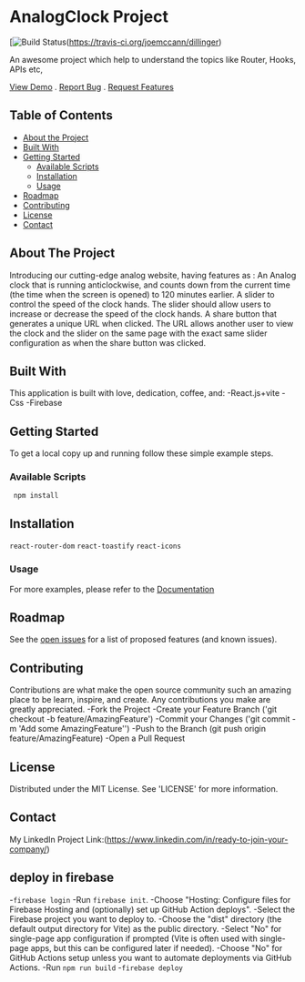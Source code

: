 # AnalogClock Project

[![Build Status]([https://travis-ci.org/joemccann/dillinger.svg?branch=master])(https://travis-ci.org/joemccann/dillinger)

An awesome project which help to understand the topics like Router, Hooks, APIs etc,

[View Demo]((https://clockproject-4eda3.web.app/)) . [Report Bug](https://github.com/Ravipal123) . [Request Features](https://github.com/Ravipal123)

## Table of Contents
- [About the Project](#about-the-project)
- [Built With](#built-with)
- [Getting Started](#getting-started)
  - [Available Scripts](#prerequisites)
  - [Installation](#installation)
  - [Usage](#usage)
- [Roadmap](#roadmap)
- [Contributing](#contributing)
- [License](#license)
- [Contact](#contact)


## About The Project
Introducing our cutting-edge analog website, having features as : 
An Analog clock that is running anticlockwise, and counts down from the current time (the time when the screen is opened) to 120 minutes earlier.
A slider to control the speed of the clock hands. The slider should allow users to increase or decrease the speed of the clock hands.
A share button that generates a unique URL when clicked. The URL allows another user to view the clock and the slider on the same page with the exact same slider configuration as when the share button was clicked.


## Built With
This application is built with love, dedication, coffee, and:
-React.js+vite
-Css
-Firebase

## Getting Started
To get a local copy up and running follow these simple example steps.

### Available Scripts
``` npm install```

## Installation
```react-router-dom```
```react-toastify```
```react-icons```

### Usage
For more examples, please refer to the [Documentation](https://github.com/Ravipal123/Clock_project)

## Roadmap
See the [open issues](https://github.com/Ravipal123/Clock_project) for a list of proposed features (and known issues).

## Contributing
Contributions are what make the open source community such an amazing place to be learn, inspire, and create. Any contributions you make are greatly appreciated.
-Fork the Project
-Create your Feature Branch ('git checkout -b feature/AmazingFeature')
-Commit your Changes ('git commit -m 'Add some AmazingFeature'')
-Push to the Branch (git push origin feature/AmazingFeature)
-Open a Pull Request

## License
Distributed under the MIT License. See 'LICENSE' for more information.

## Contact
My LinkedIn Project Link:(https://www.linkedin.com/in/ready-to-join-your-company/)

## deploy in firebase
-```firebase login```
-Run ```firebase init```.
-Choose "Hosting: Configure files for Firebase Hosting and (optionally) set up GitHub Action deploys".
-Select the Firebase project you want to deploy to.
-Choose the "dist" directory (the default output directory for Vite) as the public directory.
-Select "No" for single-page app configuration if prompted (Vite is often used with single-page apps, but this can be configured later if needed).
-Choose "No" for GitHub Actions setup unless you want to automate deployments via GitHub Actions.
-Run ```npm run build```
-```firebase deploy```

